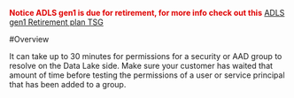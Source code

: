 <span style="color:#DF0101;">**Notice ADLS gen1 is due for retirement, for more info check out this**</span> [ADLS gen1 Retirement plan TSG](https://dev.azure.com/Supportability/Big%20Data/_wiki/wikis/Big-Data.wiki/444557/ADLS-gen-1-Retirement-plan)

#Overview

It can take up to 30 minutes for permissions for a security or AAD group to resolve on the Data Lake side.
Make sure your customer has waited that amount of time before testing the permissions of a user or service principal that has been added to a group.